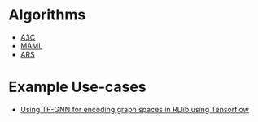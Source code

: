 # Algorithms


* [A3C](./a3c)
* [MAML](./maml)
* [ARS](./ars)




# Example Use-cases

* [Using TF-GNN for encoding graph spaces in RLlib using Tensorflow](https://github.com/kk-55/tf-gnn-example-for-rllib)